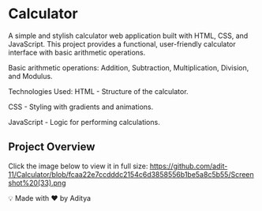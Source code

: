 # Calculator
A simple and stylish calculator web application built with HTML, CSS, and JavaScript. This project provides a functional, user-friendly calculator interface with basic arithmetic operations.


Basic arithmetic operations: Addition, Subtraction, Multiplication, Division, and Modulus.

Technologies Used:
HTML - Structure of the calculator.

CSS - Styling with gradients and animations.

JavaScript - Logic for performing calculations.

## Project Overview
Click the image below to view it in full size:
https://github.com/adit-11/Calculator/blob/fcaa22e7ccdddc2154c6d3858556b1be5a8c5b55/Screenshot%20(33).png






💡 Made with ❤️ by Aditya
